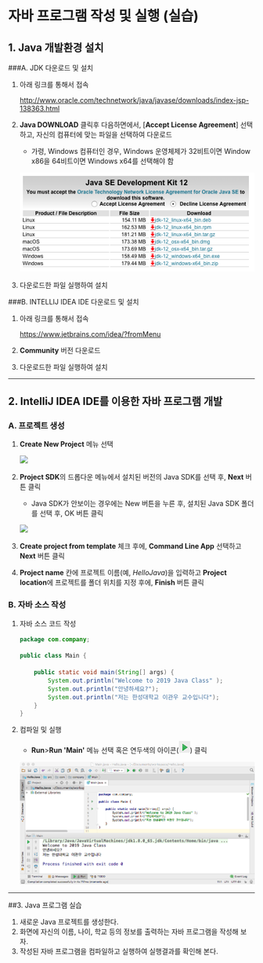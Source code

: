 # 자바 프로그램 작성 및 실행 (실습)

## 1.	Java 개발환경 설치
###A.	JDK 다운로드 및 설치
1.	아래 링크를 통해서 접속

	http://www.oracle.com/technetwork/java/javase/downloads/index-jsp-138363.html

2. **Java DOWNLOAD** 클릭후 다음하면에서, [**Accept License Agreement**] 선택하고, 자신의 컴퓨터에 맞는 파일을 선택하여 다운로드
	- 가령, Windows 컴퓨터인 경우, Windows 운영체제가 32비트이면 Window x86을 64비트이면 Windows x64를 선택해야 함

	![](figure/license-agreement.png)

3. 다운로드한 파일 실행하여 설치

###B. INTELLIJ IDEA IDE 다운로드 및 설치
1. 아래 링크를 통해서 접속
	
	https://www.jetbrains.com/idea/?fromMenu
2. **Community** 버전 다운로드
3. 다운로드한 파일 실행하여 설치

---
## 2. IntelliJ IDEA IDE를 이용한 자바 프로그램 개발
### A. 프로젝트 생성
1. **Create New Project** 메뉴 선택

	![](https://www.jetbrains.com/help/img/idea/2018.3/welcome_screen.png)
	
2. **Project SDK**의 드롭다운 메뉴에서 설치된 버전의 Java SDK를 선택 후, **Next** 버튼 클릭
	- Java SDK가 안보이는 경우에는 New 버튼을 누른 후, 설치된 Java SDK 폴더를 선택 후, OK 버튼 클릭

	![](https://www.tutorialspoint.com/intellij_idea/images/java_project.jpg)
3. **Create project from template** 체크 후에, **Command Line App** 선택하고 **Next** 버튼 클릭

4. **Project name** 칸에 프로젝트 이름(예, *HelloJava*)을 입력하고 **Project location**에 프로젝트를 폴더 위치를 지정 후에, **Finish** 버튼 클릭

### B. 자바 소스 작성
1. 자바 소스 코드 작성

	```java
	package com.company;
	
	public class Main {
	
	    public static void main(String[] args) {
	        System.out.println("Welcome to 2019 Java Class" );
	        System.out.println("안녕하세요?");
	        System.out.println("저는 한성대학교 이관우 교수입니다");
	    }
	}
	
	```
2. 컴파일 및 실행
	- **Run**>**Run 'Main'** 메뉴 선택 혹은 연두색의 아이콘(![](figure/run.png)) 클릭

	![](figure/first-app.png)
	
---
##3.	Java 프로그램 실습
1. 새로운 Java 프로젝트를 생성한다.
2. 화면에 자신의 이름, 나이, 학교 등의 정보를 출력하는 자바 프로그램을 작성해 보자.
3. 작성된 자바 프로그램을 컴파일하고 실행하여 실행결과를 확인해 본다.
